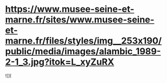 # https://www.musee-seine-et-marne.fr/sites/www.musee-seine-et-marne.fr/files/styles/img__253x190/public/media/images/alambic_1989-2-1_3.jpg?itok=L_xyZuRX

![](

